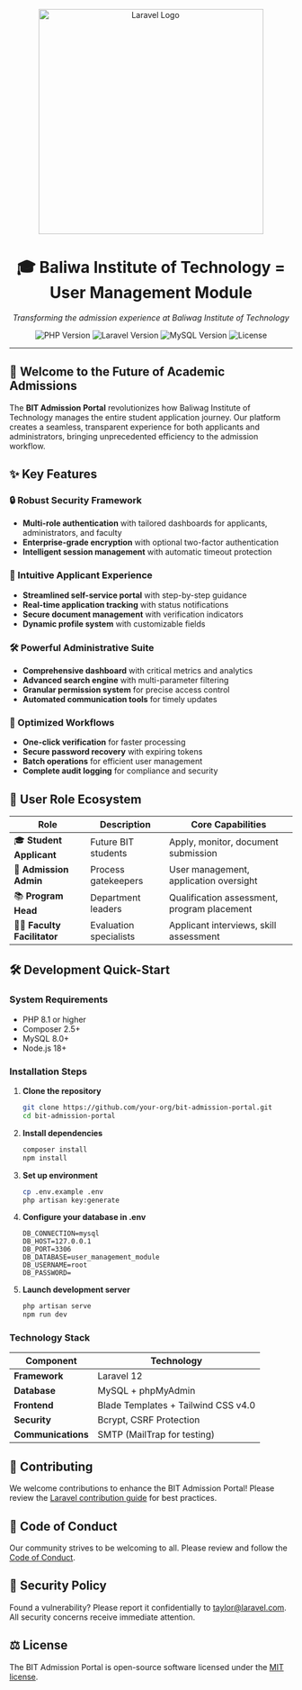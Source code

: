 <p align="center">
  <img src="https://raw.githubusercontent.com/laravel/art/master/logo-lockup/5%20SVG/2%20CMYK/1%20Full%20Color/laravel-logolockup-cmyk-red.svg" width="400" alt="Laravel Logo">
  
  <h1 align="center">🎓 Baliwa Institute of Technology = User Management Module</h1>
  
  <p align="center"><em>Transforming the admission experience at Baliwag Institute of Technology</em></p>
</p>

<p align="center">
  <img src="https://img.shields.io/badge/PHP-8.1+-777BB4?style=for-the-badge&logo=php&logoColor=white" alt="PHP Version">
  <img src="https://img.shields.io/badge/Laravel-10.x-FF2D20?style=for-the-badge&logo=laravel&logoColor=white" alt="Laravel Version">
  <img src="https://img.shields.io/badge/MySQL-8.0-4479A1?style=for-the-badge&logo=mysql&logoColor=white" alt="MySQL Version">
  <img src="https://img.shields.io/badge/License-MIT-blue?style=for-the-badge" alt="License">
</p>

<hr>

## 🚀 Welcome to the Future of Academic Admissions

The **BIT Admission Portal** revolutionizes how Baliwag Institute of Technology manages the entire student application journey. Our platform creates a seamless, transparent experience for both applicants and administrators, bringing unprecedented efficiency to the admission workflow.

## ✨ Key Features

### 🔒 Robust Security Framework
- **Multi-role authentication** with tailored dashboards for applicants, administrators, and faculty
- **Enterprise-grade encryption** with optional two-factor authentication
- **Intelligent session management** with automatic timeout protection

### 📝 Intuitive Applicant Experience
- **Streamlined self-service portal** with step-by-step guidance
- **Real-time application tracking** with status notifications
- **Secure document management** with verification indicators
- **Dynamic profile system** with customizable fields

### 🛠️ Powerful Administrative Suite
- **Comprehensive dashboard** with critical metrics and analytics
- **Advanced search engine** with multi-parameter filtering
- **Granular permission system** for precise access control
- **Automated communication tools** for timely updates

### 🔄 Optimized Workflows
- **One-click verification** for faster processing
- **Secure password recovery** with expiring tokens
- **Batch operations** for efficient user management
- **Complete audit logging** for compliance and security

## 👥 User Role Ecosystem

| Role | Description | Core Capabilities |
|------|-------------|------------------|
| 🎓 **Student Applicant** | Future BIT students | Apply, monitor, document submission |
| 👔 **Admission Admin** | Process gatekeepers | User management, application oversight |
| 📚 **Program Head** | Department leaders | Qualification assessment, program placement |
| 🧑‍🏫 **Faculty Facilitator** | Evaluation specialists | Applicant interviews, skill assessment |

## 🛠️ Development Quick-Start

### System Requirements
- PHP 8.1 or higher
- Composer 2.5+
- MySQL 8.0+
- Node.js 18+

### Installation Steps

1. **Clone the repository**
   ```bash
   git clone https://github.com/your-org/bit-admission-portal.git
   cd bit-admission-portal
   ```

2. **Install dependencies**
   ```bash
   composer install
   npm install
   ```

3. **Set up environment**
   ```bash
   cp .env.example .env
   php artisan key:generate
   ```

4. **Configure your database in .env**
   ```
   DB_CONNECTION=mysql
   DB_HOST=127.0.0.1
   DB_PORT=3306
   DB_DATABASE=user_management_module
   DB_USERNAME=root
   DB_PASSWORD=
   ```

5. **Launch development server**
   ```bash
   php artisan serve
   npm run dev
   ```

### Technology Stack

| Component | Technology |
|-----------|------------|
| **Framework** | Laravel 12 |
| **Database** | MySQL + phpMyAdmin |
| **Frontend** | Blade Templates + Tailwind CSS v4.0 |
| **Security** | Bcrypt, CSRF Protection |
| **Communications** | SMTP (MailTrap for testing) |

## 🤝 Contributing

We welcome contributions to enhance the BIT Admission Portal! Please review the [Laravel contribution guide](https://laravel.com/docs/contributions) for best practices.

## 📜 Code of Conduct

Our community strives to be welcoming to all. Please review and follow the [Code of Conduct](https://laravel.com/docs/contributions#code-of-conduct).

## 🔐 Security Policy

Found a vulnerability? Please report it confidentially to [taylor@laravel.com](mailto:taylor@laravel.com). All security concerns receive immediate attention.

## ⚖️ License

The BIT Admission Portal is open-source software licensed under the [MIT license](https://opensource.org/licenses/MIT).
